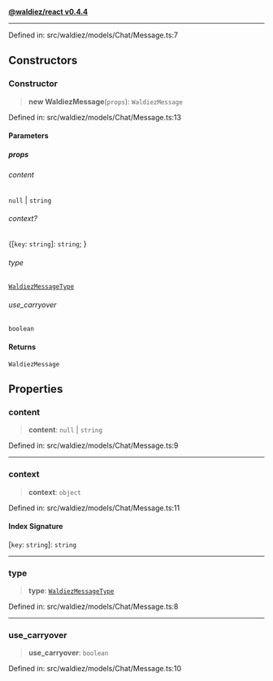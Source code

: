 [**@waldiez/react v0.4.4**](../../README.md)

***

Defined in: src/waldiez/models/Chat/Message.ts:7

## Constructors

### Constructor

> **new WaldiezMessage**(`props`): `WaldiezMessage`

Defined in: src/waldiez/models/Chat/Message.ts:13

#### Parameters

##### props

###### content

`null` \| `string`

###### context?

\{[`key`: `string`]: `string`; \}

###### type

[`WaldiezMessageType`](../type-aliases/WaldiezMessageType.md)

###### use_carryover

`boolean`

#### Returns

`WaldiezMessage`

## Properties

### content

> **content**: `null` \| `string`

Defined in: src/waldiez/models/Chat/Message.ts:9

***

### context

> **context**: `object`

Defined in: src/waldiez/models/Chat/Message.ts:11

#### Index Signature

\[`key`: `string`\]: `string`

***

### type

> **type**: [`WaldiezMessageType`](../type-aliases/WaldiezMessageType.md)

Defined in: src/waldiez/models/Chat/Message.ts:8

***

### use\_carryover

> **use\_carryover**: `boolean`

Defined in: src/waldiez/models/Chat/Message.ts:10
